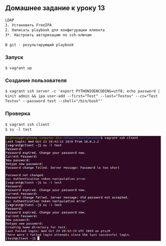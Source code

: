
## Домашнее задание к уроку 13

```
LDAP
1. Установить FreeIPA
2. Написать playbook для конфигурации клиента
3*. Настроить авторизацию по ssh-ключам

В git - результирующий playbook
```

### Запуск

```console
$ vagrant up
```

### Создание пользователя

```console
$ vagrant ssh server -c 'export PYTHONIOENCODING=utf8; echo password | kinit admin && ipa user-add --first="Test" --last="Testov" --cn="Test Testov" --password test --shell="/bin/bash"'
```

### Проверка

```console
$ vagrant ssh client
$ su -l test
```

![](/images/%D0%A1%D0%BD%D0%B8%D0%BC%D0%BE%D0%BA%20%D1%8D%D0%BA%D1%80%D0%B0%D0%BD%D0%B0%20%D0%BE%D1%82%202019-10-23%2023-53-04.png)